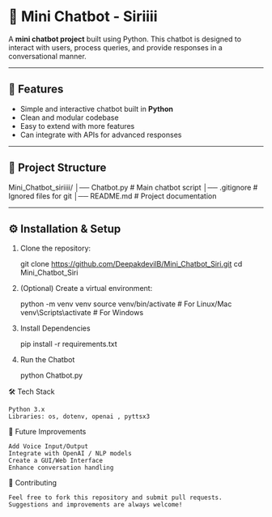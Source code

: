 # 🧠 Mini Chatbot - Siriiii  

A **mini chatbot project** built using Python. This chatbot is designed to interact with users, process queries, and provide responses in a conversational manner.  

---

## 🚀 Features  
- Simple and interactive chatbot built in **Python**  
- Clean and modular codebase  
- Easy to extend with more features  
- Can integrate with APIs for advanced responses  

---

## 📂 Project Structure  

Mini_Chatbot_siriiii/
│── Chatbot.py # Main chatbot script
│── .gitignore # Ignored files for git
│── README.md # Project documentation


---

## ⚙️ Installation & Setup  

1. Clone the repository:  

   git clone https://github.com/DeepakdevilB/Mini_Chatbot_Siri.git
   cd Mini_Chatbot_Siri

2. (Optional) Create a virtual environment:

    python -m venv venv
    source venv/bin/activate   # For Linux/Mac  
    venv\Scripts\activate      # For Windows 

3. Install Dependencies 

    pip install -r requirements.txt

4. Run the Chatbot

    python Chatbot.py


🛠️ Tech Stack

    Python 3.x
    Libraries: os, dotenv, openai , pyttsx3

📌 Future Improvements

    Add Voice Input/Output
    Integrate with OpenAI / NLP models
    Create a GUI/Web Interface
    Enhance conversation handling

🤝 Contributing

    Feel free to fork this repository and submit pull requests. Suggestions and improvements are always welcome!